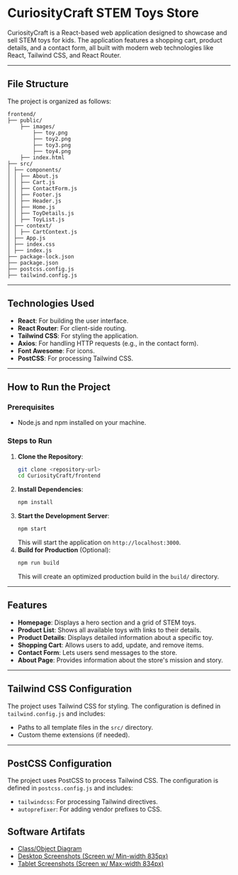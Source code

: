 # CuriosityCraft STEM Toys Store

CuriosityCraft is a React-based web application designed to showcase and sell STEM toys for kids. The application features a shopping cart, product details, and a contact form, all built with modern web technologies like React, Tailwind CSS, and React Router.

---

## File Structure

The project is organized as follows:

```
frontend/
├── public/
    ├── images/
        ├── toy.png
        ├── toy2.png
        ├── toy3.png
        ├── toy4.png
    ├── index.html
├── src/
│ ├── components/
│ │ ├── About.js
│ │ ├── Cart.js
│ │ ├── ContactForm.js
│ │ ├── Footer.js
│ │ ├── Header.js
│ │ ├── Home.js
│ │ ├── ToyDetails.js
│ │ ├── ToyList.js
│ ├── context/
│ │ ├── CartContext.js
│ ├── App.js
│ ├── index.css
│ ├── index.js
├── package-lock.json
├── package.json
├── postcss.config.js
├── tailwind.config.js
```

---

## Technologies Used

- **React**: For building the user interface.
- **React Router**: For client-side routing.
- **Tailwind CSS**: For styling the application.
- **Axios**: For handling HTTP requests (e.g., in the contact form).
- **Font Awesome**: For icons.
- **PostCSS**: For processing Tailwind CSS.

---

## How to Run the Project

### Prerequisites
- Node.js and npm installed on your machine.

### Steps to Run

1. **Clone the Repository**:
   ```bash
   git clone <repository-url>
   cd CuriosityCraft/frontend
   ```
2. **Install Dependencies**:
    ```bash
    npm install
    ```
3. **Start the Development Server**:
    ```bash
    npm start
    ```
    This will start the application on
    `http://localhost:3000`.
4. **Build for Production** (Optional):
    ```bash
    npm run build
    ```
    This will create an optimized production build in the `build/` directory.

---

## Features
- **Homepage**: Displays a hero section and a grid of STEM toys.
- **Product List**: Shows all available toys with links to their details.
- **Product Details**: Displays detailed information about a specific toy.
- **Shopping Cart**: Allows users to add, update, and remove items.
- **Contact Form**: Lets users send messages to the store.
- **About Page**: Provides information about the store's mission and story.

---

## Tailwind CSS Configuration
The project uses Tailwind CSS for styling. The configuration is defined in `tailwind.config.js` and includes:

- Paths to all template files in the `src/` directory.
- Custom theme extensions (if needed).

---
## PostCSS Configuration

The project uses PostCSS to process Tailwind CSS. The configuration is defined in `postcss.config.js` and includes:

- `tailwindcss`: For processing Tailwind directives.
- `autoprefixer`: For adding vendor prefixes to CSS.

## Software Artifats
* [Class/Object Diagram](https://lucid.app/lucidspark/98930a76-cb6a-4a0e-a503-af1c79e8c7cc/edit?invitationId=inv_f3b4997e-2e98-4514-aec3-5268fe1228da)
* [Desktop Screenshots (Screen w/ Min-width 835px)](screenshots/desktop-screenshots)
* [Tablet Screenshots (Screen w/ Max-width 834px)](screenshots/tablet-screenshots)

